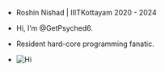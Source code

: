 - Roshin Nishad | IIITKottayam 2020 - 2024

- Hi, I’m @GetPsyched6.
- Resident hard-core programming fanatic.

- ![Hi](https://leetcode-badge-sage.vercel.app/badge/roshin_nishad?theme=dark)

<!---
GetPsyched6/GetPsyched6 is a ✨ special ✨ repository because its `README.md` (this file) appears on your GitHub profile.
You can click the Preview link to take a look at your changes.
--->

